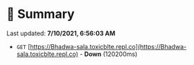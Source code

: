 # 📖 Summary
Last updated: **7/10/2021, 6:56:03 AM**

- `GET` [https://Bhadwa-sala.toxicblte.repl.co](https://Bhadwa-sala.toxicblte.repl.co) - **Down** (120200ms)
